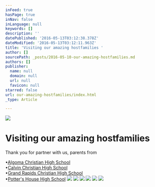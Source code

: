 ```yaml
---
inFeed: true
hasPage: true
inNav: false
inLanguage: null
keywords: []
description: ''
datePublished: '2016-05-13T03:12:38.378Z'
dateModified: '2016-05-13T03:12:11.963Z'
title: 'Visiting our amazing hostfamilies '
author: []
sourcePath: _posts/2016-05-10-our-amazing-hostfamilies.md
authors: []
publisher:
  name: null
  domain: null
  url: null
  favicon: null
starred: false
url: our-amazing-hostfamilies/index.html
_type: Article

---
```

![](https://the-grid-user-content.s3-us-west-2.amazonaws.com/57ad26b9-57c7-4c37-a0d5-8f4a80c5d2c6.jpg)

# Visiting our amazing hostfamilies 

Thank you for partner with us, parents from

•[Algoma Christian High School][0]  
•[Calvin Christian High School][1]  
•[Grand Rapids Christian High School][2]  
•[Potter's House High School][3]
![](https://the-grid-user-content.s3-us-west-2.amazonaws.com/55ffdb6a-ea18-4942-9566-1b76f958b588.jpg)
![](https://the-grid-user-content.s3-us-west-2.amazonaws.com/c8df217b-dff4-4fac-be59-7619d7716321.jpg)
![](https://the-grid-user-content.s3-us-west-2.amazonaws.com/a4b3d610-2cf0-4377-ad10-6eaea102728a.jpg)
![](https://the-grid-user-content.s3-us-west-2.amazonaws.com/e1dca01b-9bb5-4247-bd06-e5bb6fec0b0c.jpg)
![](https://the-grid-user-content.s3-us-west-2.amazonaws.com/a96b83a7-3941-4845-a8b1-24cae6d0472f.jpg)
![](https://the-grid-user-content.s3-us-west-2.amazonaws.com/35744fa9-a2de-4051-af80-bf75d39a8eee.jpg)

[0]: http://www.algomachristian.net/
[1]: http://www.gosquires.org/
[2]: http://www.grcs.org/netcommunity/page.aspx?pid=1260
[3]: http://pottershouseschool.org/locations/high/